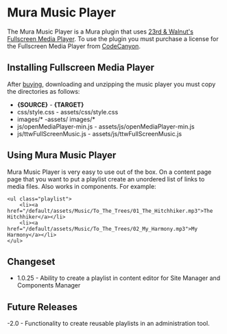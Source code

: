 # Mura Music Player

The Mura Music Player is a Mura plugin that uses [23rd & Walnut's Fullscreen Media Player](http://codecanyon.net/item/fullscreen-music-player/106710?ref=23andwalnut).  To use the plugin you must purchase a license for the Fullscreen Media Player from [CodeCanyon](http://codecanyon.net/item/fullscreen-music-player/106710?ref=23andwalnut).

## Installing Fullscreen Media Player
After [buying](http://codecanyon.net/item/fullscreen-music-player/106710?ref=23andwalnut), downloading and unzipping the music player you must copy the directories as follows:

- **{SOURCE}** - **{TARGET}**
- css/style.css - assets/css/style.css
- images/\* -assets/ images/\*
- js/openMediaPlayer-min.js - assets/js/openMediaPlayer-min.js
- js/ttwFullScreenMusic.js - assets/js/ttwFullScreenMusic.js

## Using Mura Music Player
Mura Music Player is very easy to use out of the box.  On a content page page that you want to put a playlist create an unordered list of links to media files.  Also works in components.  For example:

	<ul class="playlist">
		<li><a href="/default/assets/Music/To_The_Trees/01_The_Hitchhiker.mp3">The Hitchhiker</a></li>
		<li><a href="/default/assets/Music/To_The_Trees/02_My_Harmony.mp3">My Harmony</a></li>
	</ul>

## Changeset

- 1.0.25 - Ability to create a playlist in content editor for Site Manager and Components Manager

## Future Releases

-2.0 - Functionality to create reusable playlists in an administration tool.
